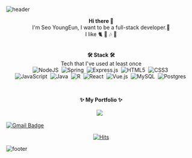 ![header](https://capsule-render.vercel.app/api?type=Wave&color=auto&height=300&section=header&text=YoungEun%20Seo&fontSize=90&animation=fadeIn)

<p align="center">
  <b>Hi there 👋</b> </br>
  I'm Seo YoungEun, I want to be a full-stack developer.🌼 </br>
  I like 🐈 🎤 🎶 💜 </br>
  <br>
</p>
  
<p align="center">
  <b>🛠 Stack 🛠</b></br>
  Tech that I've used at least once </br>
  <img alt="NodeJS" src="https://img.shields.io/badge/node.js%20-%2343853D.svg?&style=for-the-badge&logo=node.js&logoColor=white"/>&nbsp
<img alt="Spring" src="https://img.shields.io/badge/spring%20-%236DB33F.svg?&style=for-the-badge&logo=spring&logoColor=white"/>&nbsp
<img alt="Express.js" src="https://img.shields.io/badge/express.js%20-%23404d59.svg?&style=for-the-badge"/>&nbsp
<img alt="HTML5" src="https://img.shields.io/badge/html5%20-%23E34F26.svg?&style=for-the-badge&logo=html5&logoColor=white"/>&nbsp
<img alt="CSS3" src="https://img.shields.io/badge/css3%20-%231572B6.svg?&style=for-the-badge&logo=css3&logoColor=white"/>&nbsp </br>
<img alt="JavaScript" src="https://img.shields.io/badge/javascript%20-%23323330.svg?&style=for-the-badge&logo=javascript&logoColor=%23F7DF1E"/>&nbsp
<img alt="Java" src="https://img.shields.io/badge/java-%23ED8B00.svg?&style=for-the-badge&logo=java&logoColor=white"/>&nbsp
<img alt="R" src="https://img.shields.io/badge/r-%23276DC3.svg?&style=for-the-badge&logo=r&logoColor=white"/>&nbsp
<img alt="React" src="https://img.shields.io/badge/react%20-%2320232a.svg?&style=for-the-badge&logo=react&logoColor=%2361DAFB"/>&nbsp
<img alt="Vue.js" src="https://img.shields.io/badge/vuejs%20-%2335495e.svg?&style=for-the-badge&logo=vue.js&logoColor=%234FC08D"/>&nbsp
<img alt="MySQL" src="https://img.shields.io/badge/mysql-%2300f.svg?&style=for-the-badge&logo=mysql&logoColor=white"/>&nbsp
<img alt="Postgres" src ="https://img.shields.io/badge/postgres-%23316192.svg?&style=for-the-badge&logo=postgresql&logoColor=white"/>&nbsp
</p>

</br>
<p align="center">
 <b>✨ My Portfolio ✨</b> </br> </br>
 <a href="[연결할 링크]" target="_blank"><img src="https://img.shields.io/badge/Portfolio-000000?style=flat-square&logo=Notion&logoColor=white"/></a> &nbsp 
 
[![Gmail Badge](https://img.shields.io/badge/Gmail-d14836?style=flat-square&logo=Gmail&logoColor=white&link=mailto:yesfordev@gmail.com)](mailto:yesfordev@gmail.com)	
</p>


<div align=center>
  
[![Hits](https://hits.seeyoufarm.com/api/count/incr/badge.svg?url=https%3A%2F%2Fgithub.com%2Fyesfordev&count_bg=%2379C83D&title_bg=%23555555&icon=&icon_color=%23E7E7E7&title=hits&edge_flat=false)](https://hits.seeyoufarm.com)

</div>

![footer](https://capsule-render.vercel.app/api?section=footer&color=auto&height=200)

<!--
**yesfordev/yesfordev** is a ✨ _special_ ✨ repository because its `README.md` (this file) appears on your GitHub profile.

Here are some ideas to get you started:

- 🔭 I’m currently working on ...
- 🌱 I’m currently learning ...
- 👯 I’m looking to collaborate on ...
- 🤔 I’m looking for help with ...
- 💬 Ask me about ...
- 📫 How to reach me: ...
- 😄 Pronouns: ...
- ⚡ Fun fact: ...
-->
 
